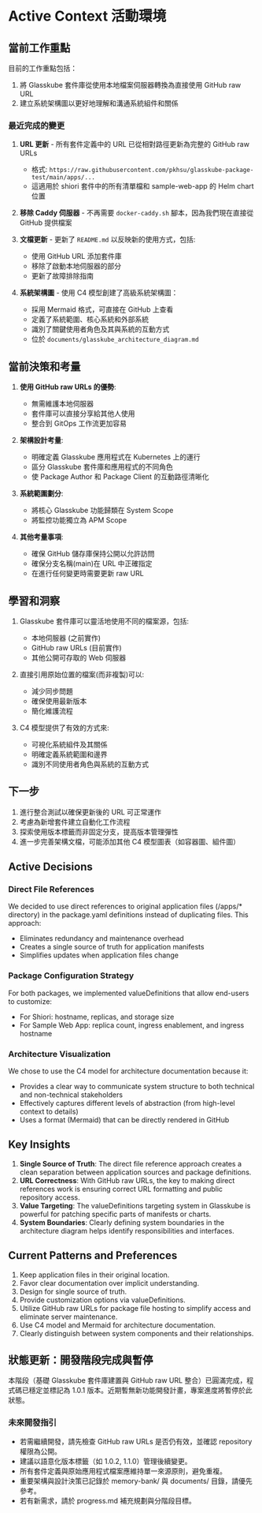 # Active Context 活動環境

## 當前工作重點

目前的工作重點包括：
1. 將 Glasskube 套件庫從使用本地檔案伺服器轉換為直接使用 GitHub raw URL
2. 建立系統架構圖以更好地理解和溝通系統組件和關係

### 最近完成的變更

1. **URL 更新** - 所有套件定義中的 URL 已從相對路徑更新為完整的 GitHub raw URLs
   - 格式: `https://raw.githubusercontent.com/pkhsu/glasskube-package-test/main/apps/...`
   - 這適用於 shiori 套件中的所有清單檔和 sample-web-app 的 Helm chart 位置

2. **移除 Caddy 伺服器** - 不再需要 `docker-caddy.sh` 腳本，因為我們現在直接從 GitHub 提供檔案

3. **文檔更新** - 更新了 `README.md` 以反映新的使用方式，包括:
   - 使用 GitHub URL 添加套件庫
   - 移除了啟動本地伺服器的部分
   - 更新了故障排除指南

4. **系統架構圖** - 使用 C4 模型創建了高級系統架構圖：
   - 採用 Mermaid 格式，可直接在 GitHub 上查看
   - 定義了系統範圍、核心系統和外部系統
   - 識別了關鍵使用者角色及其與系統的互動方式
   - 位於 `documents/glasskube_architecture_diagram.md`

## 當前決策和考量

1. **使用 GitHub raw URLs 的優勢**:
   - 無需維護本地伺服器
   - 套件庫可以直接分享給其他人使用
   - 整合到 GitOps 工作流更加容易

2. **架構設計考量**:
   - 明確定義 Glasskube 應用程式在 Kubernetes 上的運行
   - 區分 Glasskube 套件庫和應用程式的不同角色
   - 使 Package Author 和 Package Client 的互動路徑清晰化

3. **系統範圍劃分**:
   - 將核心 Glasskube 功能歸類在 System Scope
   - 將監控功能獨立為 APM Scope

4. **其他考量事項**:
   - 確保 GitHub 儲存庫保持公開以允許訪問
   - 確保分支名稱(main)在 URL 中正確指定
   - 在進行任何變更時需要更新 raw URL

## 學習和洞察

1. Glasskube 套件庫可以靈活地使用不同的檔案源，包括:
   - 本地伺服器 (之前實作)
   - GitHub raw URLs (目前實作)
   - 其他公開可存取的 Web 伺服器

2. 直接引用原始位置的檔案(而非複製)可以:
   - 減少同步問題
   - 確保使用最新版本
   - 簡化維護流程

3. C4 模型提供了有效的方式來:
   - 可視化系統組件及其關係
   - 明確定義系統範圍和邊界
   - 識別不同使用者角色與系統的互動方式

## 下一步

1. 進行整合測試以確保更新後的 URL 可正常運作
2. 考慮為新增套件建立自動化工作流程
3. 探索使用版本標籤而非固定分支，提高版本管理彈性
4. 進一步完善架構文檔，可能添加其他 C4 模型圖表（如容器圖、組件圖）

## Active Decisions

### Direct File References
We decided to use direct references to original application files (/apps/* directory) in the package.yaml definitions instead of duplicating files. This approach:
- Eliminates redundancy and maintenance overhead
- Creates a single source of truth for application manifests
- Simplifies updates when application files change

### Package Configuration Strategy
For both packages, we implemented valueDefinitions that allow end-users to customize:
- For Shiori: hostname, replicas, and storage size
- For Sample Web App: replica count, ingress enablement, and ingress hostname

### Architecture Visualization
We chose to use the C4 model for architecture documentation because it:
- Provides a clear way to communicate system structure to both technical and non-technical stakeholders
- Effectively captures different levels of abstraction (from high-level context to details)
- Uses a format (Mermaid) that can be directly rendered in GitHub

## Key Insights
1. **Single Source of Truth**: The direct file reference approach creates a clean separation between application sources and package definitions.
2. **URL Correctness**: With GitHub raw URLs, the key to making direct references work is ensuring correct URL formatting and public repository access.
3. **Value Targeting**: The valueDefinitions targeting system in Glasskube is powerful for patching specific parts of manifests or charts.
4. **System Boundaries**: Clearly defining system boundaries in the architecture diagram helps identify responsibilities and interfaces.

## Current Patterns and Preferences
1. Keep application files in their original location.
2. Favor clear documentation over implicit understanding.
3. Design for single source of truth.
4. Provide customization options via valueDefinitions.
5. Utilize GitHub raw URLs for package file hosting to simplify access and eliminate server maintenance.
6. Use C4 model and Mermaid for architecture documentation.
7. Clearly distinguish between system components and their relationships.

## 狀態更新：開發階段完成與暫停

本階段（基礎 Glasskube 套件庫建置與 GitHub raw URL 整合）已圓滿完成，程式碼已穩定並標記為 1.0.1 版本。近期暫無新功能開發計畫，專案進度將暫停於此狀態。

### 未來開發指引
- 若需繼續開發，請先檢查 GitHub raw URLs 是否仍有效，並確認 repository 權限為公開。
- 建議以語意化版本標籤（如 1.0.2, 1.1.0）管理後續變更。
- 所有套件定義與原始應用程式檔案應維持單一來源原則，避免重複。
- 重要架構與設計決策已記錄於 memory-bank/ 與 documents/ 目錄，請優先參考。
- 若有新需求，請於 progress.md 補充規劃與分階段目標。
